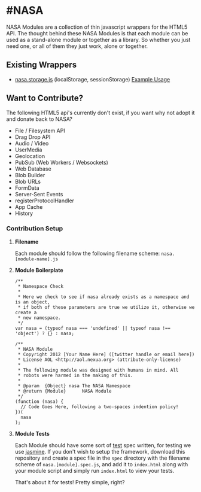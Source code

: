 #NASA
=====

NASA Modules are a collection of thin javascript wrappers for the HTML5 API. The thought behind these NASA Modules is that each module can be used as a stand-alone module or together as a library. So whether you just need one, or all of them they just work, alone or together.

## Existing Wrappers

* [nasa.storage.js](https://github.com/Nijikokun/NASA/blob/master/nasa.storage.js) (localStorage, sessionStorage) [Example Usage](http://jsfiddle.net/hRzyj/)

## Want to Contribute?

The following HTML5 api's currently don't exist, if you want why not adopt it and donate back to NASA?

* File / Filesystem API
* Drag Drop API
* Audio / Video
* UserMedia
* Geolocation
* PubSub (Web Workers / Websockets)
* Web Database
* Blob Builder
* Blob URLs
* FormData
* Server-Sent Events
* registerProtocolHandler
* App Cache
* History

### Contribution Setup

1. **Filename**
   
   Each module should follow the following filename scheme: `nasa.[module-name].js`
   
2. **Module Boilerplate**

    ```
    /**
     * Namespace Check
     * 
     * Here we check to see if nasa already exists as a namespace and is an object,
     * if both of these parameters are true we utilize it, otherwise we create a 
     * new namespace.
     */
    var nasa = (typeof nasa === 'undefined' || typeof nasa !== 'object') ? {} : nasa;

    /**
     * NASA Module
     * Copyright 2012 [Your Name Here] ([twitter handle or email here]) 
     * License AOL <http://aol.nexua.org> (attribute-only-license)
     *
     * The following module was designed with humans in mind. All 
     * robots were harmed in the making of this.
     * 
     * @param  {Object} nasa The NASA Namespace
     * @return {Module}      NASA Module
     */
    (function (nasa) {
      // Code Goes Here, following a two-spaces indention policy!
    })(
      nasa
    );
    ```

3. **Module Tests**

    Each Module should have some sort of [test](https://github.com/Nijikokun/NASA/tree/master/tests/spec) spec written, for testing we use [jasmine](https://github.com/pivotal/jasmine/).
    If you don't wish to setup the framework, download this repository and create a spec file in the `spec` directory with the filename scheme of `nasa.[module].spec.js`, and add it to `index.html` along with your module script and simply run `index.html` to view your tests.

    That's about it for tests! Pretty simple, right?